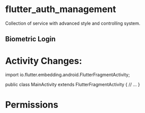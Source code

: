 # flutter_auth_management
Collection of service with advanced style and controlling system.

## Biometric Login
# Activity Changes:
import io.flutter.embedding.android.FlutterFragmentActivity;

public class MainActivity extends FlutterFragmentActivity {
// ...
}

# Permissions
<manifest xmlns:android="http://schemas.android.com/apk/res/android"
package="com.example.app">
<uses-permission android:name="android.permission.USE_BIOMETRIC"/>
<manifest>
